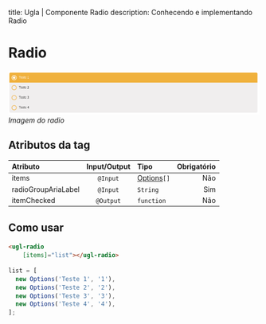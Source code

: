 title: Ugla | Componente Radio
description: Conhecendo e implementando Radio

# Radio
[![header](radio.png)](radio.png)
_Imagem do radio_

## Atributos da tag

Atributo            | Input/Output   | Tipo                                 | Obrigatório
:------------------ | :------------: | :----------------------------------- | -------------:
items               | `@Input`       | [Options](../../models/options)`[]`  | Não
radioGroupAriaLabel | `@Input`       | `String`                             | Sim
itemChecked         | `@Output`      | `function`                           | Não

## Como usar

```html tab='HTML'
<ugl-radio
    [items]="list"></ugl-radio>
```

```typescript tab='TS'
list = [
  new Options('Teste 1', '1'),
  new Options('Teste 2', '2'),
  new Options('Teste 3', '3'),
  new Options('Teste 4', '4'),
];
```
